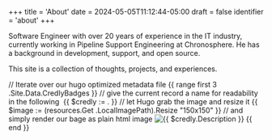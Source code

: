 +++
title = 'About'
date = 2024-05-05T11:12:44-05:00
draft = false
identifier = 'about'
+++


Software Engineer with over 20 years of experience in the IT industry, currently working in Pipeline Support Engineering at Chronosphere. He has a background in development, support, and open source.

This site is a collection of thoughts, projects, and experiences. 


// Iterate over our hugo optimized metadata file
{{ range first 3 .Site.Data.CredlyBadges }}
// give the current record a name for readability in the following <img>
{{ $credly := . }}
// let Hugo grab the image and resize it
{{ $image := (resources.Get .LocalImagePath).Resize "150x150" }}
// and simply render our bage as plain html image
<img
src="{{ $image.RelPermalink }}"
width="{{ $image.Width }}"
height="{{ $image.Height }}"
alt="{{ $credly.Description }}">
{{ end }}